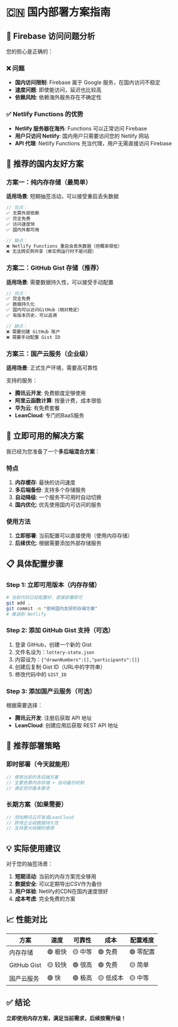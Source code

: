 # 🇨🇳 国内部署方案指南

## 🚫 Firebase 访问问题分析

您的担心是正确的：

### ❌ 问题
- **国内访问限制**: Firebase 属于 Google 服务，在国内访问不稳定
- **速度问题**: 即使能访问，延迟也比较高
- **依赖风险**: 依赖海外服务存在不确定性

### ✅ Netlify Functions 的优势
- **Netlify 服务器在海外**: Functions 可以正常访问 Firebase
- **用户只访问 Netlify**: 国内用户只需要访问您的 Netlify 网站
- **API 代理**: Netlify Functions 充当代理，用户无需直接访问 Firebase

## 🔧 推荐的国内友好方案

### 方案一：纯内存存储（最简单）
**适用场景**: 短期抽签活动，可以接受重启丢失数据

```javascript
// 优点：
✅ 无需外部依赖
✅ 完全免费
✅ 访问速度快
✅ 国内外都可用

// 缺点：
❌ Netlify Functions 重启会丢失数据（但概率很低）
❌ 无法跨实例共享（单实例运行时不是问题）
```

### 方案二：GitHub Gist 存储（推荐）
**适用场景**: 需要数据持久性，可以接受手动配置

```javascript
// 优点：
✅ 完全免费
✅ 数据持久化
✅ 国内可以访问GitHub（相对稳定）
✅ 有版本历史，可以追溯

// 缺点：
❌ 需要创建 GitHub 账户
❌ 需要手动配置 Gist ID
```

### 方案三：国产云服务（企业级）
**适用场景**: 正式生产环境，需要高可靠性

支持的服务：
- **腾讯云开发**: 免费额度足够使用
- **阿里云函数计算**: 按量计费，成本很低
- **华为云**: 有免费套餐
- **LeanCloud**: 专门的BaaS服务

## 🚀 立即可用的解决方案

我已经为您准备了一个**多后端混合方案**：

### 特点
1. **内存缓存**: 最快的访问速度
2. **多后端备份**: 支持多个存储服务
3. **自动降级**: 一个服务不可用时自动切换
4. **国内优化**: 优先使用国内可访问的服务

### 使用方法
1. **立即部署**: 当前配置可以直接使用（使用内存存储）
2. **后续优化**: 根据需要添加外部存储服务

## 📋 具体配置步骤

### Step 1: 立即可用版本（内存存储）
```bash
# 当前代码已经配置好，直接部署即可
git add .
git commit -m "使用国内友好的存储方案"
# 推送到 Netlify
```

### Step 2: 添加 GitHub Gist 支持（可选）
1. 登录 GitHub，创建一个新的 Gist
2. 文件名设为：`lottery-state.json`
3. 内容设为：`{"drawnNumbers":[],"participants":[]}`
4. 创建后复制 Gist ID（URL中的字符串）
5. 修改代码中的 `GIST_ID`

### Step 3: 添加国产云服务（可选）
根据需要选择：
- **腾讯云开发**: 注册后获取 API 地址
- **LeanCloud**: 创建应用后获取 REST API 地址

## 🎯 推荐部署策略

### 即时部署（今天就能用）
```javascript
// 使用当前的多后端方案
// 主要依靠内存存储 + 自动备份机制
// 满足您的基本需求
```

### 长期方案（如果需要）
```javascript
// 添加腾讯云开发或LeanCloud
// 获得企业级数据持久性
// 支持更大规模的使用
```

## 💡 实际使用建议

对于您的抽签场景：

1. **短期活动**: 当前的内存方案完全够用
2. **数据安全**: 可以定期导出CSV作为备份
3. **用户体验**: Netlify的CDN在国内速度很好
4. **成本考虑**: 完全免费的方案

## 📈 性能对比

| 方案 | 速度 | 可靠性 | 成本 | 配置难度 |
|------|------|--------|------|----------|
| 内存存储 | 🟢 极快 | 🟡 中等 | 🟢 免费 | 🟢 零配置 |
| GitHub Gist | 🟡 较快 | 🟢 很高 | 🟢 免费 | 🟡 简单 |
| 国产云服务 | 🟢 快 | 🟢 极高 | 🟡 低成本 | 🟡 中等 |

## ✅ 结论

**立即使用内存方案，满足当前需求，后续按需升级！**